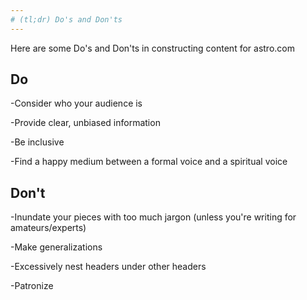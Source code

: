 ```yaml
---
# (tl;dr) Do's and Don'ts
---
```


Here are some Do's and Don'ts in constructing content for astro.com

## Do

-Consider who your audience is

-Provide clear, unbiased information

-Be inclusive

-Find a happy medium between a formal voice and a spiritual voice

## Don't

-Inundate your pieces with too much jargon (unless you're writing for amateurs/experts)

-Make generalizations

-Excessively nest headers under other headers

-Patronize